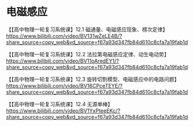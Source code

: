 # 电磁感应

【【高中物理一轮复习系统课】12.1 磁通量、电磁感应现象、楞次定律】 https://www.bilibili.com/video/BV131wZeLE4B/?share_source=copy_web&vd_source=f67a93d347fb84d610c8cfa7a19fab1d

【【高中物理一轮复习系统课】12.2 法拉第电磁感应定律、动生电动势】 https://www.bilibili.com/video/BV11oAredEY1/?share_source=copy_web&vd_source=f67a93d347fb84d610c8cfa7a19fab1d

【【高中物理一轮复习系统课】12.3 旋转切割模型、电磁感应中的电路问题】 https://www.bilibili.com/video/BV16CPceTEYE/?share_source=copy_web&vd_source=f67a93d347fb84d610c8cfa7a19fab1d

【【高中物理一轮复习系统课】12.4 无源单棒】 https://www.bilibili.com/video/BV1YxPteeEKc/?share_source=copy_web&vd_source=f67a93d347fb84d610c8cfa7a19fab1d